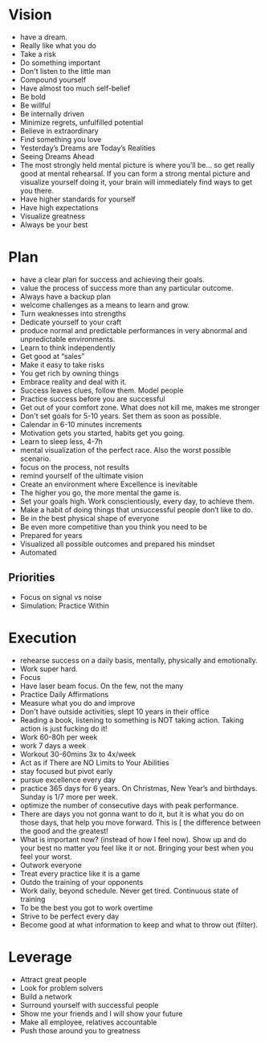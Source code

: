 # Vision
* have a dream.
* Really like what you do
* Take a risk
* Do something important
* Don't listen to the little man
* Compound yourself
* Have almost too much self-belief
* Be bold
* Be willful
* Be internally driven
* Minimize regrets, unfulfilled potential
* Believe in extraordinary
* Find something you love
* Yesterday’s Dreams are Today’s Realities
* Seeing Dreams Ahead
* The most strongly held mental picture is where you’ll be… so get really good at mental rehearsal. If you can form a strong mental picture and visualize yourself doing it, your brain will immediately find ways to get you there.
* Have higher standards for yourself
* Have high expectations
* Visualize greatness
* Always be your best

# Plan
* have a clear plan for success and achieving their goals.
* value the process of success more than any particular outcome.
* Always have a backup plan
* welcome challenges as a means to learn and grow.
* Turn weaknesses into strengths
* Dedicate yourself to your craft
* produce normal and predictable performances in very abnormal and unpredictable environments.
* Learn to think independently
* Get good at “sales”
* Make it easy to take risks
* You get rich by owning things
* Embrace reality and deal with it.
* Success leaves clues, follow them. Model people
* Practice success before you are successful
* Get out of your comfort zone. What does not kill me, makes me stronger
* Don't set goals for 5-10 years. Set them as soon as possible.
* Calendar in 6-10 minutes increments
* Motivation gets you started, habits get you going.
* Learn to sleep less, 4-7h
* mental visualization of the perfect race. Also the worst possible scenario.
* focus on the process, not results
* remind yourself of the ultimate vision
* Create an environment where Excellence is inevitable
* The higher you go, the more mental the game is.
* Set your goals high. Work conscientiously, every day, to achieve them.
* Make a habit of doing things that unsuccessful people don’t like to do.
* Be in the best physical shape of everyone
* Be even more competitive than you think you need to be
* Prepared for years
* Visualized all possible outcomes and prepared his mindset
* Automated

## Priorities
* Focus on signal vs noise
* Simulation: Practice Within

# Execution
* rehearse success on a daily basis, mentally, physically and emotionally.
* Work super hard.
* Focus
* Have laser beam focus. On the few, not the many
* Practice Daily Affirmations
* Measure what you do and improve
* Don't have outside activities, slept 10 years in their office
* Reading a book, listening to something is NOT taking action. Taking action is just fucking do it!
* Work 60-80h per week
* work 7 days a week
* Workout 30-60mins 3x to 4x/week
* Act as if There are NO Limits to Your Abilities
* stay focused but pivot early
* pursue excellence every day
* practice 365 days for 6 years. On Christmas, New Year’s and birthdays. Sunday is 1/7 more per week.
* optimize the number of consecutive days with peak performance.
* There are days you not gonna want to do it, but it is what you do on those days, that help you move forward. This is [
the difference between the good and the greatest!
* What is important now? (instead of how I feel now). Show up and do your best no matter you feel like it or not. Bringing your best when you feel your worst.
* Outwork everyone
* Treat every practice like it is a game
* Outdo the training of your opponents
* Work daily, beyond schedule. Never get tired. Continuous state of training
* To be the best you got to work overtime
* Strive to be perfect every day
* Become good at what information to keep and what to throw out (filter).

# Leverage
* Attract great people
* Look for problem solvers
* Build a network
* Surround yourself with successful people
* Show me your friends and I will show your future
* Make all employee, relatives accountable
* Push those around you to greatness
